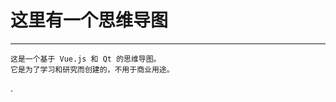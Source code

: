 
# 这里有一个思维导图
-------------------------

    这是一个基于 Vue.js 和 Qt 的思维导图。
    它是为了学习和研究而创建的，不用于商业用途。
    

.